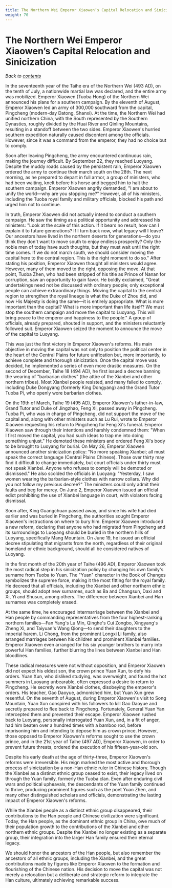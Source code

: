 ```yaml
---
title: The Northern Wei Emperor Xiaowen’s Capital Relocation and Sinicization
weight: 70
---
```


# The Northern Wei Emperor Xiaowen’s Capital Relocation and Sinicization

*Back to [contents](./content.md)*

In the seventeenth year of the Taihe era of the Northern Wei (493 AD), on the tenth of July, a nationwide martial law was declared, and the entire army was mobilized. Emperor Xiaowen (Tuoba Hong) of the Northern Wei announced his plans for a southern campaign. By the eleventh of August, Emperor Xiaowen led an army of 300,000 southward from the capital, Pingcheng (modern-day Datong, Shanxi). At the time, the Northern Wei had unified northern China, with the South represented by the Southern Dynasties, roughly divided by the Huai River and Qinling Mountains, resulting in a standoff between the two sides. Emperor Xiaowen's hurried southern expedition naturally caused discontent among the officials. However, since it was a command from the emperor, they had no choice but to comply.

Soon after leaving Pingcheng, the army encountered continuous rain, making the journey difficult. By September 22, they reached Luoyang. Despite the muddy roads caused by the persistent rain, Emperor Xiaowen ordered the army to continue their march south on the 28th. The next morning, as he prepared to depart in full armor, a group of ministers, who had been waiting, knelt before his horse and begged him to halt the southern campaign. Emperor Xiaowen angrily demanded, "I am about to unify the world—why are you stopping me?" However, all of his ministers, including the Tuoba royal family and military officials, blocked his path and urged him not to continue.

In truth, Emperor Xiaowen did not actually intend to conduct a southern campaign. He saw the timing as a political opportunity and addressed his ministers: "Look at the scale of this action. If it bears no result, how can I explain it to future generations? If I turn back now, what legacy will I leave? Our ancestors have lived in the northern deserts for generations—do you think they don't want to move south to enjoy endless prosperity? Only the noble men of today have such thoughts, but they must wait until the right time comes. If we do not march south, we should consider moving the capital here to the central region. This is the right moment to do so." After stating his position, Emperor Xiaowen thought all ministers would agree. However, many of them moved to the right, opposing the move. At that point, Tuoba Zhen, who had been stripped of his title as Prince of Nanan for corruption, saw an opportunity to gain favor. He boldly exclaimed, "Great undertakings need not be discussed with ordinary people; only exceptional people can achieve extraordinary things. Moving the capital to the central region to strengthen the royal lineage is what the Duke of Zhou did, and now His Majesty is doing the same—it is entirely appropriate. What is more important than the capital? What is more important than life itself? We must stop the southern campaign and move the capital to Luoyang. This will bring peace to the emperor and happiness to the people." A group of officials, already prepared, shouted in support, and the ministers reluctantly followed suit. Emperor Xiaowen seized the moment to announce the move of the capital to Luoyang.

This was just the first victory in Emperor Xiaowen's reforms. His main objective in moving the capital was not only to position the political center in the heart of the Central Plains for future unification but, more importantly, to achieve complete and thorough sinicization. Once the capital move was decided, he implemented a series of even more drastic measures. On the second of December, Taihe 18 (494 AD), he first issued a decree banning the wearing of "barbarian clothes" (the attire of the Xianbei and other northern tribes). Most Xianbei people resisted, and many failed to comply, including Duke Dongyang (formerly King Dongyang) and the Grand Tutor Tuoba Pi, who openly wore barbarian clothes.

On the 19th of March, Taihe 19 (495 AD), Emperor Xiaowen's father-in-law, Grand Tutor and Duke of Jingzhao, Feng Xi, passed away in Pingcheng. Tuoba Pi, who was in charge of Pingcheng, did not support the move of the capital and, along with other ministers such as Lu Rui, wrote to Emperor Xiaowen requesting his return to Pingcheng for Feng Xi's funeral. Emperor Xiaowen saw through their intentions and harshly condemned them: "When I first moved the capital, you had such ideas to trap me into doing something unjust." He demoted these ministers and ordered Feng Xi's body to be brought to Luoyang for burial. On May 26, Emperor Xiaowen announced another sinicization policy: "No more speaking Xianbei; all must speak the correct language (Central Plains Chinese). Those over thirty may find it difficult to change immediately, but court officials under thirty must not speak Xianbei. Anyone who refuses to comply will be demoted or dismissed." He also scolded the officials in Luoyang: "Yesterday, I saw women wearing the barbarian-style clothes with narrow collars. Why did you not follow my previous decree?" The ministers could only admit their faults and beg for mercy. On June 2, Emperor Xiaowen issued an official edict prohibiting the use of Xianbei language in court, with violators facing dismissal.

Soon after, King Guangchuan passed away, and since his wife had died earlier and was buried in Pingcheng, the authorities sought Emperor Xiaowen's instructions on where to bury him. Emperor Xiaowen introduced a new reform, declaring that anyone who had migrated from Pingcheng and its surroundings to Luoyang should be buried in the northern hills of Luoyang, specifically Mang Mountain. On June 19, he issued an official decree stipulating that migrants from the north, regardless of their original homeland or ethnic background, should all be considered natives of Luoyang.

In the first month of the 20th year of Taihe (496 AD), Emperor Xiaowen took the most radical step in his sinicization policy by changing his own family's surname from Tuoba to Yuan. The "Yuan" character in the Book of Changes symbolizes the supreme force, making it the most fitting for the royal family. He decreed that all officials, including the Xianbei and other northern ethnic groups, should adopt new surnames, such as Ba and Changsun, Daxi and Xi, Yi and Shusun, among others. The difference between Xianbei and Han surnames was completely erased.

At the same time, he encouraged intermarriage between the Xianbei and Han people by commanding representatives from the four highest-ranking northern families—Fan Yang's Lu Min, Qinghe's Cui Zongbo, Xingyang's Zheng Xi, and Taiyuan's Wang Qiong—to send their daughters to the imperial harem. Li Chong, from the prominent Longxi Li family, also arranged marriages between his children and prominent Xianbei families. Emperor Xiaowen even arranged for his six younger brothers to marry into powerful Han families, further blurring the lines between Xianbei and Han bloodlines.

These radical measures were not without opposition, and Emperor Xiaowen did not expect his eldest son, the crown prince Yuan Xun, to defy his orders. Yuan Xun, who disliked studying, was overweight, and found the hot summers in Luoyang unbearable, often expressed a desire to return to Pingcheng. He secretly wore Xianbei clothes, disobeying the emperor's orders. His teacher, Gao Daoyue, admonished him, but Yuan Xun grew resentful. On the seventh of August, during Emperor Xiaowen's visit to Song Mountain, Yuan Xun conspired with his followers to kill Gao Daoyue and secretly prepared to flee back to Pingcheng. Fortunately, General Yuan Yan intercepted them and prevented their escape. Emperor Xiaowen rushed back to Luoyang, personally interrogated Yuan Xun, and, in a fit of anger, had him beaten over a hundred times with a bamboo rod, before imprisoning him and intending to depose him as crown prince. However, those opposed to Emperor Xiaowen's reforms sought to use the crown prince, and in the 21st year of Taihe (497 AD), Emperor Xiaowen, in order to prevent future threats, ordered the execution of his fifteen-year-old son.

Despite his early death at the age of thirty-three, Emperor Xiaowen's reforms were irreversible. His reign marked the most active and thorough process of sinicization by a non-Han ethnic ruler in Chinese history. Though the Xianbei as a distinct ethnic group ceased to exist, their legacy lived on through the Yuan family, formerly the Tuoba clan. Even after enduring civil wars and political upheavals, the descendants of the Yuan family continued to thrive, producing prominent figures such as the poet Yuan Zhen, and many other distinguished scholars and officials, demonstrating the lasting impact of Emperor Xiaowen's reforms.

While the Xianbei people as a distinct ethnic group disappeared, their contributions to the Han people and Chinese civilization were significant. Today, the Han people, as the dominant ethnic group in China, owe much of their population growth to the contributions of the Xianbei and other northern ethnic groups. Despite the Xianbei no longer existing as a separate group, their integration into the larger Han family ensured their eternal legacy.

We should honor the ancestors of the Han people, but also remember the ancestors of all ethnic groups, including the Xianbei, and the great contributions made by figures like Emperor Xiaowen to the formation and flourishing of the Chinese nation. His decision to move the capital was not merely a relocation but a deliberate and strategic reform to integrate the Han culture, ultimately achieving remarkable success.